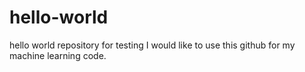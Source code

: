 # hello-world
hello world repository for testing
I would like to use this github for my machine learning code.
